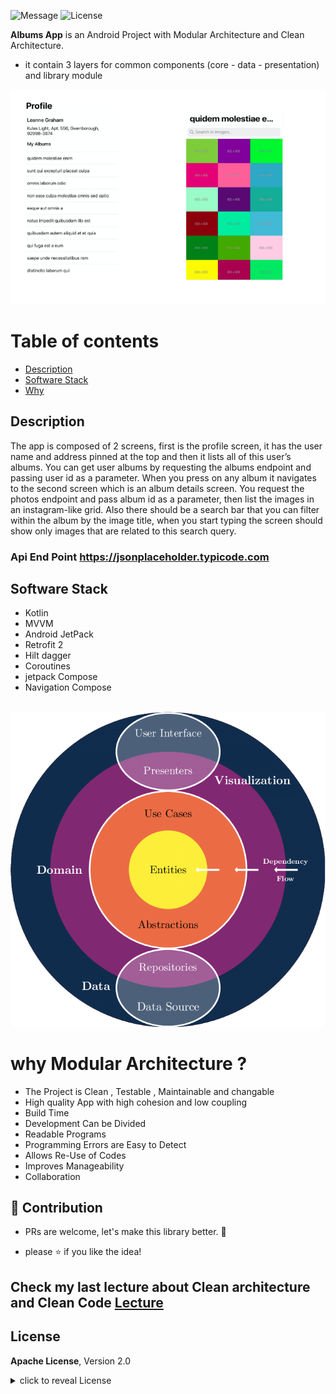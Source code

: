 ![Message](https://img.shields.io/static/v1?label=Android&message=Project&color=green)
![License](https://img.shields.io/badge/License-Apache-blue.svg)

**Albums App**  is an Android Project with Modular Architecture and Clean Architecture.
- it contain 3 layers for common components (core - data - presentation) and library module

<p align="center">
<img src="https://github.com/AhmedTawfiqM/Albums/blob/master/design.PNG" alt="design"/>
</p>


# Table of contents

- [Description](#Description)
- [Software Stack](#Stack)
- [Why](#why)


## Description
The app is composed of 2 screens, first is the profile screen, it has the user name and address  pinned at the top and then it lists all of this user’s albums. You can get user albums by requesting  the albums endpoint and passing user id as a parameter. 
When you press on any album it navigates to the second screen which is an album details screen.  You request the photos endpoint and pass album id as a parameter, then list the images in an  instagram-like grid. Also there should be a search bar that you can filter within the album by the  image title, when you start typing the screen should show only images that are related to this  search query.

### Api End Point https://jsonplaceholder.typicode.com

## Software Stack
- Kotlin <br/>
- MVVM  
- Android JetPack 
- Retrofit 2 
- Hilt dagger 
- Coroutines
- jetpack Compose 
- Navigation Compose 

<br/>
<img src="https://github.com/AhmedTawfiqM/Albums/blob/master/clean_arch.png" alt="clean-architecture"/>

# why Modular Architecture ?

- The Project is Clean , Testable , Maintainable and changable
- High quality App with high cohesion and low coupling
- Build Time 
- Development Can be Divided
- Readable Programs
- Programming Errors are Easy to Detect
- Allows Re-Use of Codes
- Improves Manageability
- Collaboration

## :clap: Contribution

- PRs are welcome, let's make this library better. :raised_hands:

- please :star: if you like the idea!


## Check my last lecture about Clean architecture and Clean Code [Lecture](https://www.youtube.com/watch?v=kFll5whDTJc&t=759s&ab_channel=AHMEDTAWFIQ)

## License

**Apache License**, Version 2.0

<details>
    <summary>
        click to reveal License
    </summary>

```
Licensed under the Apache License, Version 2.0 (the "License");
you may not use this file except in compliance with the License.
You may obtain a copy of the License at
   https://www.apache.org/licenses/LICENSE-2.0
Unless required by applicable law or agreed to in writing, software
distributed under the License is distributed on an "AS IS" BASIS,
WITHOUT WARRANTIES OR CONDITIONS OF ANY KIND, either express or implied.
See the License for the specific language governing permissions and
limitations under the License.
```

</details>

